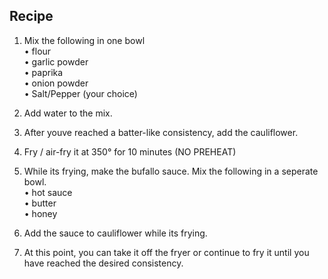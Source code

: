 <!--The measurements for all the ingredients are mention in ingredients.md-->
## Recipe

1. Mix the following in one bowl  
    • flour  
    • garlic powder  
    • paprika  
    • onion powder  
    • Salt/Pepper (your choice)  

2. Add water to the mix.

3. After youve reached a batter-like consistency, add the cauliflower.

4. Fry / air-fry it at 350° for 10 minutes (NO PREHEAT)

5. While its frying, make the bufallo sauce. Mix the following in a seperate bowl.  
    • hot sauce  
    • butter  
    • honey  

6. Add the sauce to cauliflower while its frying.

7. At this point, you can take it off the fryer or continue to fry it until you have reached the desired consistency.
